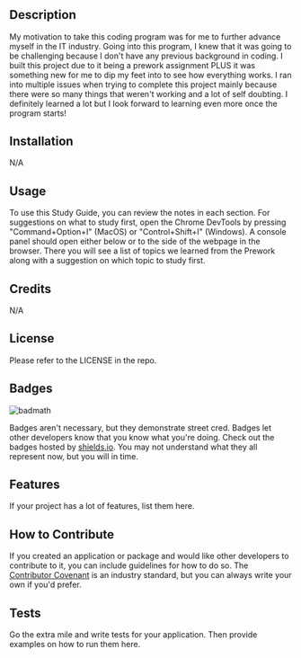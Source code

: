 # <Prework Study Guide Webpage>

## Description

My motivation to take this coding program was for me to further advance myself in the IT industry. Going into this program, I knew that it was going to be challenging because I don't have any previous background in coding. I built this project due to it being a prework assignment PLUS it was something new for me to dip my feet into to see how everything works. I ran into multiple issues when trying to complete this project mainly because there were so many things that weren't working and a lot of self doubting. I definitely learned a lot but I look forward to learning even more once the program starts!

## Installation

N/A

## Usage

To use this Study Guide, you can review the notes in each section. For suggestions on what to study first, open the Chrome DevTools by pressing "Command+Option+I" (MacOS) or "Control+Shift+I" (Windows). A console panel should open either below or to the side of the webpage in the browser. There you will see a list of topics we learned from the Prework along with a suggestion on which topic to study first.

## Credits

N/A

## License

Please refer to the LICENSE in the repo.

## Badges

![badmath](https://img.shields.io/github/languages/top/nielsenjared/badmath)

Badges aren't necessary, but they demonstrate street cred. Badges let other developers know that you know what you're doing. Check out the badges hosted by [shields.io](https://shields.io/). You may not understand what they all represent now, but you will in time.

## Features

If your project has a lot of features, list them here.

## How to Contribute

If you created an application or package and would like other developers to contribute to it, you can include guidelines for how to do so. The [Contributor Covenant](https://www.contributor-covenant.org/) is an industry standard, but you can always write your own if you'd prefer.

## Tests

Go the extra mile and write tests for your application. Then provide examples on how to run them here.